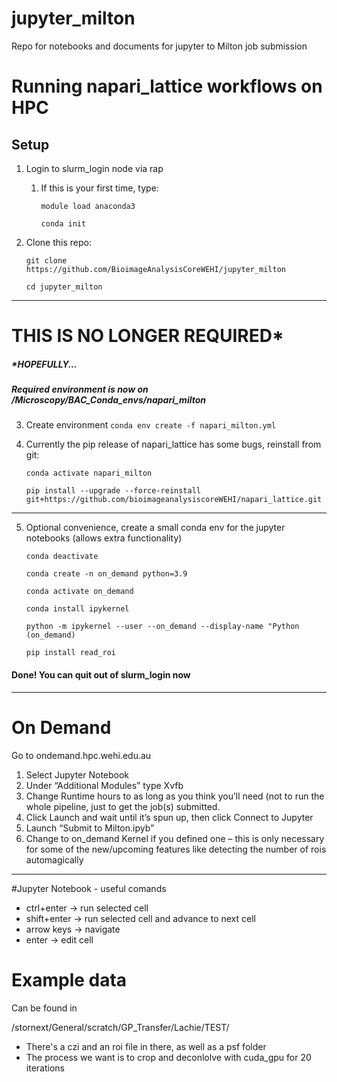 # jupyter_milton
Repo for notebooks and documents for jupyter to Milton job submission

# Running napari_lattice workflows on HPC

## Setup
1. Login to slurm_login node via rap
   1. If this is your first time, type:
   
      ```module load anaconda3```

      ```conda init```
2. Clone this repo:

    ```git clone https://github.com/BioimageAnalysisCoreWEHI/jupyter_milton```
 
    ```cd jupyter_milton```

------
# THIS IS NO LONGER REQUIRED*
##### *HOPEFULLY...
##### Required environment is now on /Microscopy/BAC_Conda_envs/napari_milton 

3. Create environment 
    ```conda env create -f napari_milton.yml```
4. Currently the pip release of napari_lattice has some bugs, reinstall from git:
   
   ```conda activate napari_milton```

   ```pip install --upgrade --force-reinstall git+https://github.com/bioimageanalysiscoreWEHI/napari_lattice.git```
------------


5. Optional convenience, create a small conda env for the jupyter notebooks (allows extra functionality)

   ```conda deactivate```

   ```conda create -n on_demand python=3.9```

   ```conda activate on_demand```

   ```conda install ipykernel```

   ```python -m ipykernel --user --on_demand --display-name "Python (on_demand)```

   ```pip install read_roi```
#### Done! You can quit out of slurm_login now

---

# On Demand
Go to ondemand.hpc.wehi.edu.au 

1. Select Jupyter Notebook
2. Under “Additional Modules” type Xvfb
3. Change Runtime hours to as long as you think you’ll need (not to run the whole pipeline, just to get the job(s) submitted. 
4. Click Launch and wait until it’s spun up, then click Connect to Jupyter 
5. Launch “Submit to Milton.ipyb”  
6. Change to on_demand Kernel if you defined one – this is only necessary for some of the new/upcoming features like detecting the number of rois automagically

---

#Jupyter Notebook - useful comands
- ctrl+enter -> run selected cell
- shift+enter -> run selected cell and advance to next cell
- arrow keys -> navigate
- enter -> edit cell

# Example data
Can be found in 

/stornext/General/scratch/GP_Transfer/Lachie/TEST/

- There's a czi and an roi file in there, as well as a psf folder
- The process we want is to crop and deconlolve with cuda_gpu for 20 iterations




